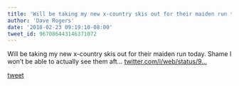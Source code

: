 ```yaml
---
title: 'Will be taking my new x-country skis out for their maiden run today. Shame I...'
author: 'Dave Rogers'
date: '2018-02-23 09:19:10-08:00'
tweet_id: 967086443146371072
---
```

Will be taking my new x-country skis out for their maiden run today. Shame I won’t be able to actually see them aft… [twitter.com/i/web/status/9…](https://twitter.com/i/web/status/967086443146371072)

[tweet](https://twitter.com/yukondude/status/967086443146371072)